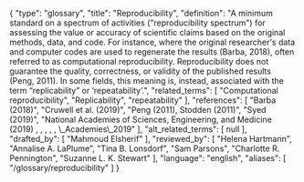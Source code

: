 {
    "type": "glossary",
    "title": "Reproducibility",
    "definition": "A minimum standard on a spectrum of activities (\"reproducibility spectrum\") for assessing the value or accuracy of scientific claims based on the original methods, data, and code. For instance, where the original researcher's data and computer codes are used to regenerate the results (Barba, 2018), often referred to as computational reproducibility. Reproducibility does not guarantee the quality, correctness, or validity of the published results (Peng, 2011). In some fields, this meaning is, instead, associated with the term “replicability” or ‘repeatability’.",
    "related_terms": [
        "Computational reproducibility",
        "Replicability",
        "repeatability"
    ],
    "references": [
        "Barba (2018)",
        "Cruwell et al. (2019)",
        "Peng (2011), Stodden (2011)",
        "Syed (2019)",
        "National Academies of Sciences, Engineering, and Medicine (2019) , , , , , \\_Academies\\_2019"
    ],
    "alt_related_terms": [
        null
    ],
    "drafted_by": [
        "Mahmoud Elsherif"
    ],
    "reviewed_by": [
        "Helena Hartmann",
        "Annalise A. LaPlume",
        "Tina B. Lonsdorf",
        "Sam Parsons",
        "Charlotte R. Pennington",
        "Suzanne L. K. Stewart"
    ],
    "language": "english",
    "aliases": [
        "/glossary/reproducibility"
    ]
}